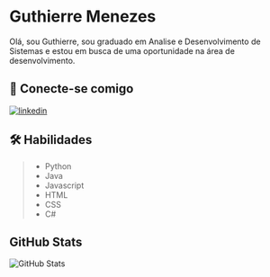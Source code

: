 # Guthierre Menezes
Olá, sou Guthierre, sou graduado em Analise e Desenvolvimento de Sistemas e estou em busca de uma oportunidade na área de desenvolvimento.

## 🔗 Conecte-se comigo
[![linkedin](https://img.shields.io/badge/linkedin-0A66C2?style=for-the-badge&logo=linkedin&logoColor)](https://www.linkedin.com/in/guthierre-barbosa-menezes-775439122/)

## 🛠 Habilidades
> - Python
> - Java
> - Javascript
> - HTML
> - CSS
> - C#


## GitHub Stats
![GitHub Stats](https://github-readme-stats.vercel.app/api?username=guthi&show_icons=true&hide_title=true&hide=stars&cache_seconds=86400&theme=midnight-purple)

